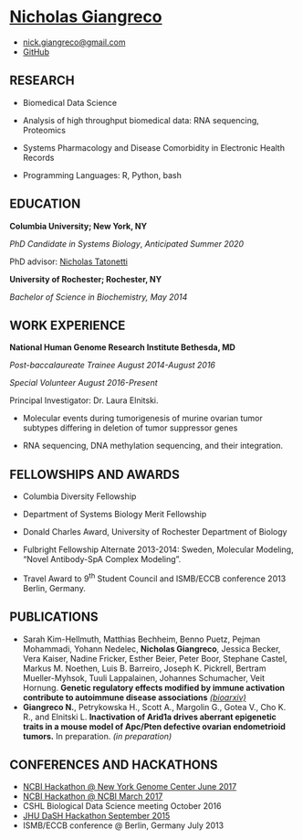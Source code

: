 
# [Nicholas Giangreco](http://systemsbiology.columbia.edu/people/nicholas-giangreco)

-	nick.giangreco@gmail.com 
-	[GitHub](https://github.com/ngiangre)


## RESEARCH
-   Biomedical Data Science

-   Analysis of high throughput biomedical data: RNA sequencing, Proteomics

-   Systems Pharmacology and Disease Comorbidity in Electronic Health Records

-   Programming Languages: R, Python, bash

## EDUCATION

**Columbia University; New York, NY**
*PhD Candidate in Systems Biology*, *Anticipated Summer 2020*PhD advisor: [Nicholas Tatonetti](http://tatonettilab.org)**University of Rochester; Rochester, NY**

*Bachelor of Science in Biochemistry, May 2014*

## WORK EXPERIENCE
**National Human Genome Research Institute Bethesda, MD**

*Post-baccalaureate Trainee August 2014-August 2016*

*Special Volunteer August 2016-Present*

Principal Investigator: Dr. Laura Elnitski.

-   Molecular events during tumorigenesis of murine ovarian tumor subtypes differing in deletion of tumor suppressor genes

-   RNA sequencing, DNA methylation sequencing, and their integration.

## FELLOWSHIPS AND AWARDS
-   Columbia Diversity Fellowship

-   Department of Systems Biology Merit Fellowship

-   Donald Charles Award, University of Rochester Department of Biology

-   Fulbright Fellowship Alternate 2013-2014: Sweden, Molecular Modeling, “Novel Antibody-SpA Complex Modeling”.

-   Travel Award to 9<sup>th</sup> Student Council and ISMB/ECCB conference 2013 Berlin, Germany.

## PUBLICATIONS

-	Sarah Kim-Hellmuth, Matthias Bechheim, Benno Puetz, Pejman Mohammadi, Yohann Nedelec, **Nicholas Giangreco**, Jessica Becker, Vera Kaiser, Nadine Fricker, Esther Beier, Peter Boor, Stephane Castel, Markus M. Noethen, Luis B. Barreiro, Joseph K. Pickrell, Bertram Mueller-Myhsok, Tuuli Lappalainen, Johannes Schumacher, Veit Hornung. **Genetic regulatory effects modified by immune activation contribute to autoimmune disease associations** [*(bioarxiv)*](http://www.biorxiv.org/content/early/2017/03/13/116376)
-	**Giangreco N.**, Petrykowska H., Scott A., Margolin G., Gotea V., Cho K. R., and Elnitski L. **Inactivation of Arid1a drives aberrant epigenetic traits in a mouse model of Apc/Pten defective ovarian endometrioid tumors.** In preparation. *(in preparation)*

## CONFERENCES AND HACKATHONS

-	[NCBI Hackathon @ New York Genome Center June 2017](https://github.com/NCBI-Hackathons/Proteomic_Correlation_Shiny)-	[NCBI Hackathon @ NCBI March 2017](https://github.com/NCBI-Hackathons/Scan2CNV)-	CSHL Biological Data Science meeting October 2016-	[JHU DaSH Hackathon September 2015](https://github.com/NCBI-Hackathons/DASH_cell_type)-	ISMB/ECCB conference @ Berlin, Germany July 2013
